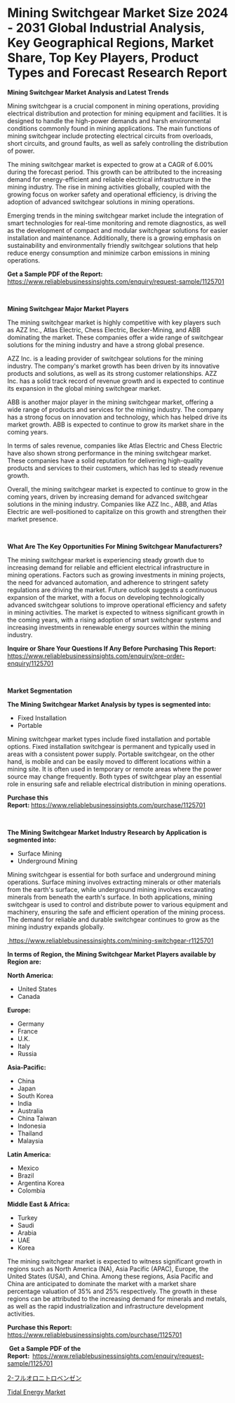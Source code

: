 <p><h1>Mining Switchgear Market Size 2024 - 2031 Global Industrial Analysis, Key Geographical Regions, Market Share, Top Key Players, Product Types and Forecast Research Report</h1></p><p><strong>Mining Switchgear Market Analysis and Latest Trends</strong></p>
<p><p>Mining switchgear is a crucial component in mining operations, providing electrical distribution and protection for mining equipment and facilities. It is designed to handle the high-power demands and harsh environmental conditions commonly found in mining applications. The main functions of mining switchgear include protecting electrical circuits from overloads, short circuits, and ground faults, as well as safely controlling the distribution of power.</p><p>The mining switchgear market is expected to grow at a CAGR of 6.00% during the forecast period. This growth can be attributed to the increasing demand for energy-efficient and reliable electrical infrastructure in the mining industry. The rise in mining activities globally, coupled with the growing focus on worker safety and operational efficiency, is driving the adoption of advanced switchgear solutions in mining operations.</p><p>Emerging trends in the mining switchgear market include the integration of smart technologies for real-time monitoring and remote diagnostics, as well as the development of compact and modular switchgear solutions for easier installation and maintenance. Additionally, there is a growing emphasis on sustainability and environmentally friendly switchgear solutions that help reduce energy consumption and minimize carbon emissions in mining operations.</p></p>
<p><strong>Get a Sample PDF of the Report:&nbsp;</strong> <a href="https://www.reliablebusinessinsights.com/enquiry/request-sample/1125701">https://www.reliablebusinessinsights.com/enquiry/request-sample/1125701</a></p>
<p>&nbsp;</p>
<p><strong>Mining Switchgear Major Market Players</strong></p>
<p><p>The mining switchgear market is highly competitive with key players such as AZZ Inc., Atlas Electric, Chess Electric, Becker-Mining, and ABB dominating the market. These companies offer a wide range of switchgear solutions for the mining industry and have a strong global presence.</p><p>AZZ Inc. is a leading provider of switchgear solutions for the mining industry. The company's market growth has been driven by its innovative products and solutions, as well as its strong customer relationships. AZZ Inc. has a solid track record of revenue growth and is expected to continue its expansion in the global mining switchgear market.</p><p>ABB is another major player in the mining switchgear market, offering a wide range of products and services for the mining industry. The company has a strong focus on innovation and technology, which has helped drive its market growth. ABB is expected to continue to grow its market share in the coming years.</p><p>In terms of sales revenue, companies like Atlas Electric and Chess Electric have also shown strong performance in the mining switchgear market. These companies have a solid reputation for delivering high-quality products and services to their customers, which has led to steady revenue growth.</p><p>Overall, the mining switchgear market is expected to continue to grow in the coming years, driven by increasing demand for advanced switchgear solutions in the mining industry. Companies like AZZ Inc., ABB, and Atlas Electric are well-positioned to capitalize on this growth and strengthen their market presence.</p></p>
<p>&nbsp;</p>
<p><strong>What Are The Key Opportunities For Mining Switchgear Manufacturers?</strong></p>
<p><p>The mining switchgear market is experiencing steady growth due to increasing demand for reliable and efficient electrical infrastructure in mining operations. Factors such as growing investments in mining projects, the need for advanced automation, and adherence to stringent safety regulations are driving the market. Future outlook suggests a continuous expansion of the market, with a focus on developing technologically advanced switchgear solutions to improve operational efficiency and safety in mining activities. The market is expected to witness significant growth in the coming years, with a rising adoption of smart switchgear systems and increasing investments in renewable energy sources within the mining industry.</p></p>
<p><strong>Inquire or Share Your Questions If Any Before Purchasing This Report:</strong> <a href="https://www.reliablebusinessinsights.com/enquiry/pre-order-enquiry/1125701">https://www.reliablebusinessinsights.com/enquiry/pre-order-enquiry/1125701</a></p>
<p>&nbsp;</p>
<p><strong>Market Segmentation</strong></p>
<p><strong>The Mining Switchgear Market Analysis by types is segmented into:</strong></p>
<p><ul><li>Fixed Installation</li><li>Portable</li></ul></p>
<p><p>Mining switchgear market types include fixed installation and portable options. Fixed installation switchgear is permanent and typically used in areas with a consistent power supply. Portable switchgear, on the other hand, is mobile and can be easily moved to different locations within a mining site. It is often used in temporary or remote areas where the power source may change frequently. Both types of switchgear play an essential role in ensuring safe and reliable electrical distribution in mining operations.</p></p>
<p><strong>Purchase this Report:&nbsp;</strong><a href="https://www.reliablebusinessinsights.com/purchase/1125701">https://www.reliablebusinessinsights.com/purchase/1125701</a></p>
<p>&nbsp;</p>
<p><strong>The Mining Switchgear Market Industry Research by Application is segmented into:</strong></p>
<p><ul><li>Surface Mining</li><li>Underground Mining</li></ul></p>
<p><p>Mining switchgear is essential for both surface and underground mining operations. Surface mining involves extracting minerals or other materials from the earth's surface, while underground mining involves excavating minerals from beneath the earth's surface. In both applications, mining switchgear is used to control and distribute power to various equipment and machinery, ensuring the safe and efficient operation of the mining process. The demand for reliable and durable switchgear continues to grow as the mining industry expands globally.</p></p>
<p><a href="https://www.reliablebusinessinsights.com/mining-switchgear-r1125701">&nbsp;https://www.reliablebusinessinsights.com/mining-switchgear-r1125701</a></p>
<p><strong>In terms of Region, the Mining Switchgear Market Players available by Region are:</strong></p>
<p>
    <p> <strong> North America: </strong>
        <ul>
            <li>United States</li>
            <li>Canada</li>
        </ul>
        </p> 
    <p> <strong> Europe: </strong>
        <ul>
            <li>Germany</li>
            <li>France</li>
            <li>U.K.</li>
            <li>Italy</li>
            <li>Russia</li>
        </ul>
        </p> 
    <p> <strong> Asia-Pacific: </strong>
        <ul>
            <li>China</li>
            <li>Japan</li>
            <li>South Korea</li>
            <li>India</li>
            <li>Australia</li>
            <li>China Taiwan</li>
            <li>Indonesia</li>
            <li>Thailand</li>
            <li>Malaysia</li>
        </ul>
        </p> 
    <p> <strong> Latin America: </strong>
        <ul>
            <li>Mexico</li>
            <li>Brazil</li>
            <li>Argentina Korea</li>
            <li>Colombia</li>
        </ul>
        </p> 
    <p> <strong> Middle East & Africa: </strong>
        <ul>
            <li>Turkey</li>
            <li>Saudi</li>
            <li>Arabia</li>
            <li>UAE</li>
            <li>Korea</li>
        </ul>
    </p>
    </p>
<p><p>The mining switchgear market is expected to witness significant growth in regions such as North America (NA), Asia Pacific (APAC), Europe, the United States (USA), and China. Among these regions, Asia Pacific and China are anticipated to dominate the market with a market share percentage valuation of 35% and 25% respectively. The growth in these regions can be attributed to the increasing demand for minerals and metals, as well as the rapid industrialization and infrastructure development activities.</p></p>
<p><strong>Purchase this Report: </strong><a href="https://www.reliablebusinessinsights.com/purchase/1125701">https://www.reliablebusinessinsights.com/purchase/1125701</a></p>
<p>&nbsp;<strong>Get a Sample PDF of the Report:&nbsp;&nbsp;</strong><a href="https://www.reliablebusinessinsights.com/enquiry/request-sample/1125701">https://www.reliablebusinessinsights.com/enquiry/request-sample/1125701</a></p>
<p><strong></strong></p>
<p><p><a href="https://github.com/alyle7648/Market-Research-Report-List-1/blob/main/7487478152091.md">2-フルオロニトロベンゼン</a></p><p><a href="https://github.com/kumertitash/Market-Research-Report-List-1/blob/main/tidal-energy-market.md">Tidal Energy Market</a></p></p>